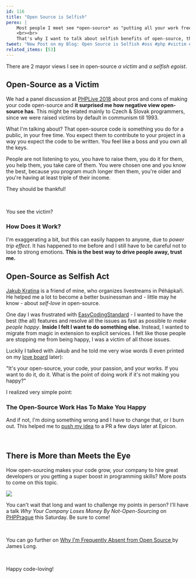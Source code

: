```yaml
---
id: 116
title: "Open Source is Selfish"
perex: |
    Most people I meet see *open-source* as "putting all your work free to the public". Do you think that I'd love it so much if that was the case?
    <br><br>
    That's why I want to talk about selfish benefits of open-source, that comes first, almost always, but just a few people can see them. And that *selfish open-source* is a good thing.
tweet: "New Post on my Blog: Open Source is Selfish #oss #php #victim #ego"
related_items: [53]
---
```


There are 2 mayor views I see in open-source *a victim* and *a selfish egoist*.

## Open-Source as a Victim

We had a panel discussion at [PHPLive 2018](http://www.phplive.cz/)  about pros and cons of making your code open-source and **it surprised me how negative view open-source has**. This might be related mainly to Czech & Slovak programmers, since we were raised victims by default in communism till 1993.

What I'm talking about? That open-source code is something you do for a public, in your free time. You expect them to contribute to your project in a way you expect the code to be written. You feel like a boss and you own all the keys.

People are not listening to you, you have to raise them, you do it for them, you help them, you take care of them. You were chosen one and you know the best, because you program much longer then them, you're older and you're having at least triple of their income.

They should be thankful!

<br>

You see the victim?

### How Does it Work?

I'm exaggerating a bit, but this can easily happen to anyone, due to *power trip effect*. It has happened to me before and I still have to be careful not to lose to strong emotions. **This is the best way to drive people away, trust me.**

## Open-Source as Selfish Act

[Jakub Kratina](http://jakubkratina.cz/) is a friend of mine, who organizes livestreams in Péhápkaři. He helped me a lot to become a better businessman and - little may he know - about *self-love* in open-source.

One day I was frustrated with [EasyCodingStandard](https://github.com/symplify/easyCodingStandard/) - I wanted to have the best (the all) features and resolve all the issues as fast as possible *to make people happy*. **Inside I felt I want to do something else.** Instead, I wanted to migrate from magic in extension to explicit services. I felt like those people are stopping me from being happy, I was a victim of all those issues.

Luckily I talked with Jakub and he told me very wise words (I even printed on my [love board](https://www.danpink.com/pinkcast/) later):

"It's your open-source, your code, your passion, and your works. If you want to do it, do it. What is the point of doing work if it's not making you happy?"

I realized very simple point:

### The Open-Source Work Has To Make You Happy

And if not, I'm doing something wrong and I have to change that, or I burn out. This helped me to [push my idea](https://github.com/Symplify/Symplify/pull/660) to a PR a few days later at Epicon.

<br>

## There is More than Meets the Eye

How open-sourcing makes your code grow, your company to hire great developers or you getting a super boost in programming skills?
More posts to come on this topic.

<img src="https://pehapkari.cz/assets/images/conferences/prague-2018/logo.png" class="img-thumbnail">

You can't wait that long and want to challenge my points in person? I'll have a talk *Why Your Company Loses Money By Not-Open-Sourcing* on [PHPPrague](https://phpprague.cz) this Saturday. Be sure to come!

<br>

You can go further on [Why I'm Frequently Absent from Open Source
](https://jlongster.com/Why-Frequently-Absent-Open-Source) by James Long.

<br>

Happy code-loving!